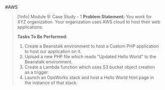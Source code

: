 #AWS

> [!info] Module 9: Case Study - 1
> **Problem Statement:** 
> You work for XYZ organization. Your organization uses AWS cloud to host their web applications. 
> 
> **Tasks To Be Performed:** 
> 1. Create a Beanstalk environment to host a Custom PHP application to host our application on it. 
> 2. Upload a new PHP file which reads “Updated Hello World” to the Beanstalk environment. 
> 3. Create a Lambda function which uses S3 bucket object creation as a trigger. 
> 4. Launch an OpsWorks stack and host a Hello World html page in the instance of that stack.